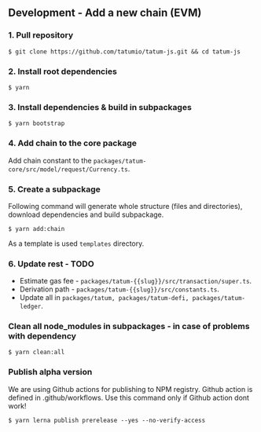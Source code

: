 
## Development - Add a new chain (EVM)

### 1. Pull repository

```console
$ git clone https://github.com/tatumio/tatum-js.git && cd tatum-js
```

### 2. Install root dependencies

```console
$ yarn
```

### 3. Install dependencies & build in subpackages

```console
$ yarn bootstrap
```

### 4. Add chain to the core package

Add chain constant to the `packages/tatum-core/src/model/request/Currency.ts`.

### 5. Create a subpackage

Following command will generate whole structure (files and directories), download dependencies and build subpackage.

```console
$ yarn add:chain
```

As a template is used `templates` directory.

### 6. Update rest - TODO

- Estimate gas fee - `packages/tatum-{{slug}}/src/transaction/super.ts`.
- Derivation path - `packages/tatum-{{slug}}/src/constants.ts`.
- Update all in `packages/tatum, packages/tatum-defi, packages/tatum-ledger`.

### Clean all node_modules in subpackages - in case of problems with dependency

```console
$ yarn clean:all
```

### Publish alpha version

We are using Github actions for publishing to NPM registry. Github action is defined in .github/workflows. Use this command only if Github action dont work!

```console
$ yarn lerna publish prerelease --yes --no-verify-access
```